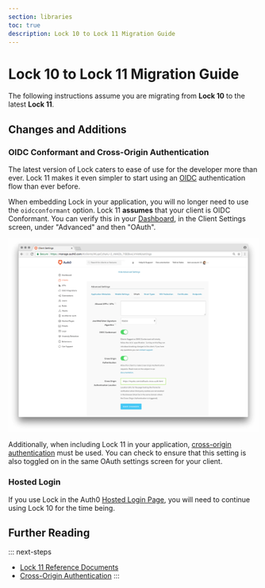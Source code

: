 ```yaml
---
section: libraries
toc: true
description: Lock 10 to Lock 11 Migration Guide
---
```

# Lock 10 to Lock 11 Migration Guide

The following instructions assume you are migrating from **Lock 10** to the latest **Lock 11**. 

## Changes and Additions

### OIDC Conformant and Cross-Origin Authentication

The latest version of Lock caters to ease of use for the developer more than ever. Lock 11 makes it even simpler to start using an [OIDC](/cross-origin-authentication) authentication flow than ever before.

When embedding Lock in your application, you will no longer need to use the `oidcconformant` option. Lock 11 **assumes** that your client is OIDC Conformant. You can verify this in your [Dashboard](${manage_url}), in the Client Settings screen, under "Advanced" and then "OAuth".

![Cross Origin Settings](/media/articles/cross-origin-authentication/cross-origin-settings.png)

Additionally, when including Lock 11 in your application, [cross-origin authentication](/cross-origin-authentication) must be used. You can check to ensure that this setting is also toggled on in the same OAuth settings screen for your client.

### Hosted Login

If you use Lock in the Auth0 [Hosted Login Page](/hosted-pages/login), you will need to continue using Lock 10 for the time being. 

## Further Reading

::: next-steps
* [Lock 11 Reference Documents](/libraries/lock/v11)
* [Cross-Origin Authentication](/cross-origin-authentication)
:::